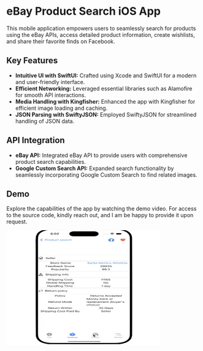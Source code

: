 <!DOCTYPE html>
<html lang="en">
<head>
  <meta charset="UTF-8">
  <meta name="viewport" content="width=device-width, initial-scale=1.0">
</head>
<body>

  <h1>eBay Product Search iOS App</h1>
  <p>This mobile application empowers users to seamlessly search for products using the eBay APIs, access detailed product information, create wishlists, and share their favorite finds on Facebook.</p>

  <h2>Key Features</h2>
  <ul>
    <li><strong>Intuitive UI with SwiftUI:</strong> Crafted using Xcode and SwiftUI for a modern and user-friendly interface.</li>
    <li><strong>Efficient Networking:</strong> Leveraged essential libraries such as Alamofire for smooth API interactions.</li>
    <li><strong>Media Handling with Kingfisher:</strong> Enhanced the app with Kingfisher for efficient image loading and caching.</li>
    <li><strong>JSON Parsing with SwiftyJSON:</strong> Employed SwiftyJSON for streamlined handling of JSON data.</li>
  </ul>

  <h2>API Integration</h2>
  <ul>
    <li><strong>eBay API:</strong> Integrated eBay API to provide users with comprehensive product search capabilities.</li>
    <li><strong>Google Custom Search API:</strong> Expanded search functionality by seamlessly incorporating Google Custom Search to find related images.</li>
  </ul>

  <h2>Demo</h2>
  <p>Explore the capabilities of the app by watching the demo video. For access to the source code, kindly reach out, and I am be happy to provide it upon request.</p>
  
<img src="https://github.com/evanshiu/eBay_app/blob/main/img/iphone1.png" alt="Image" width="400" height="300">

</body>
</html>

